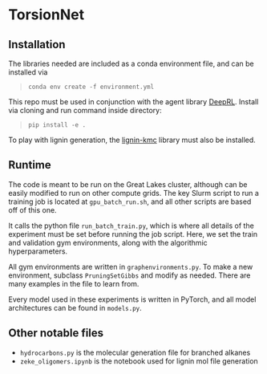 # TorsionNet
## Installation 

The libraries needed are included as a conda environment file, and can be installed via 
>`conda env create -f environment.yml`

This repo must be used in conjunction with the agent library [DeepRL](https://github.com/tarungog/DeepRL). Install via cloning and run command inside directory: 
>`pip install -e .`

To play with lignin generation, the [lignin-kmc](https://github.com/michaelorella/lignin-kmc) library must also be installed.

## Runtime

The code is meant to be run on the Great Lakes cluster, although can be easily modified to run on other compute grids. The key Slurm script to run a training job is located at `gpu_batch_run.sh`, and all other scripts are based off of this one.

It calls the python file `run_batch_train.py`, which is where all details of the experiment must be set before running the job script. Here, we set the train and validation gym environments, along with the algorithmic hyperparameters.

All gym environments are written in `graphenvironments.py`. To make a new environment, subclass `PruningSetGibbs` and modify as needed. There are many examples in the file to learn from.

Every model used in these experiments is written in PyTorch, and all model architectures can be found in `models.py`.

## Other notable files

- `hydrocarbons.py` is the molecular generation file for branched alkanes
- `zeke_oligomers.ipynb` is the notebook used for lignin mol file generation
